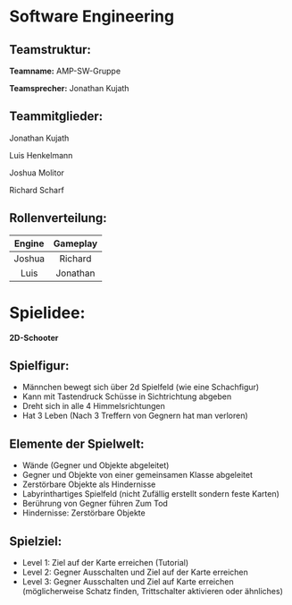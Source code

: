 # Software Engineering

## Teamstruktur:

**Teamname:** 
AMP-SW-Gruppe

**Teamsprecher:** 
Jonathan Kujath




## Teammitglieder:

Jonathan Kujath

Luis Henkelmann

Joshua Molitor

Richard Scharf





## Rollenverteilung:

| Engine | Gameplay |
|:------:| :------: |
| Joshua | Richard  |
|  Luis  | Jonathan |




# Spielidee: 
**2D-Schooter**

## Spielfigur:
- Männchen bewegt sich über 2d Spielfeld (wie eine Schachfigur)
- Kann mit Tastendruck Schüsse in Sichtrichtung abgeben
- Dreht sich in alle 4 Himmelsrichtungen
- Hat 3 Leben (Nach 3 Treffern von Gegnern hat man verloren)

## Elemente der Spielwelt:	
- Wände (Gegner und Objekte abgeleitet)	
- Gegner und Objekte von einer gemeinsamen Klasse abgeleitet	
- Zerstörbare Objekte als Hindernisse	
- Labyrinthartiges Spielfeld (nicht Zufällig erstellt sondern feste Karten)
- Berührung von Gegner führen Zum Tod
- Hindernisse: Zerstörbare Objekte

## Spielziel:
- Level 1: Ziel auf der Karte erreichen (Tutorial)
- Level 2: Gegner Ausschalten und Ziel auf der Karte erreichen	
- Level 3: Gegner Ausschalten und Ziel auf Karte erreichen (möglicherweise Schatz finden, Trittschalter aktivieren oder ähnliches)

